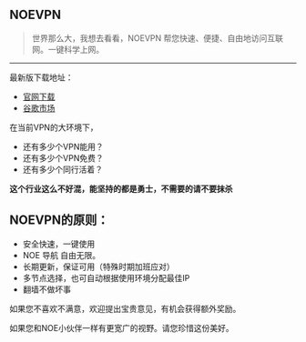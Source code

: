 ## NOEVPN

> 世界那么大，我想去看看，NOEVPN 帮您快速、便捷、自由地访问互联网。一键科学上网。
------

最新版下载地址：
- [官网下载](https://github.com/notonearth/apks/blob/master/launcher-noe_share_otad-release.apk?raw=true "官网下载") 
- [谷歌市场](https://play.google.com/store/apps/details?id=com.noe.vp "谷歌市场")  


在当前VPN的大环境下，
- 还有多少个VPN能用？
- 还有多少个VPN免费？
- 还有多少个同行活着？


**这个行业这么不好混，能坚持的都是勇士，不需要的请不要抹杀**

## NOEVPN的原则：
- 安全快速，一键使用
- NOE 导航 自由无限。
- 长期更新，保证可用（特殊时期加班应对）
- 多节点选择，也可自动根据使用环境分配最佳IP
- 翻墙不做坏事


如果您不喜欢不满意，欢迎提出宝贵意见，有机会获得额外奖励。

如果您和NOE小伙伴一样有更宽广的视野。请您珍惜这份美好。

